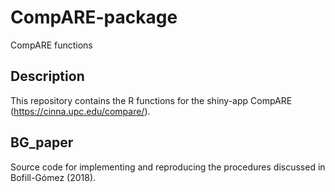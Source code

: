 # CompARE-package
CompARE functions

## Description

This repository contains the R functions for the shiny-app CompARE (https://cinna.upc.edu/compare/).


## BG_paper
Source  code  for implementing and reproducing  the procedures discussed in Bofill-Gómez (2018).

